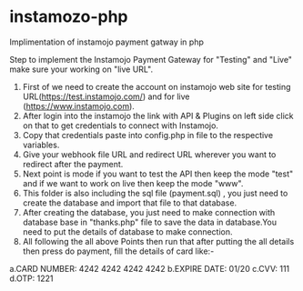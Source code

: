 # instamozo-php
Implimentation of instamojo payment gatway in php


Step to implement the Instamojo Payment Gateway for "Testing" and "Live" make sure your working on "live URL".

1. First of we need to create the account on instamojo web site for testing URL(https://test.instamojo.com/) and for live           (https://www.instamojo.com).
2. After login into the instamojo the link with API & Plugins on left side click on that to get credentials to connect with Instamojo.
3. Copy that credentials paste into config.php in file to the respective variables.
4. Give your webhook file URL and redirect URL wherever you want to redirect after the payment. 
5. Next point is mode if you want to test the API then keep the mode "test" and if we want to work on live then keep the mode "www".
6. This folder is also including the sql file (payment.sql) , you just need to create the database and import that file to that database.
7. After creating the database, you just need to make connection with database base in "thanks.php" file to save the data in database.You    need to put the details of database to make connection.
8. All following the all above Points then run that after putting the all details then press do payment, fill the details of card like:-

a.CARD NUMBER: 4242 4242 4242 4242
b.EXPIRE DATE: 01/20
c.CVV: 111
d.OTP: 1221
